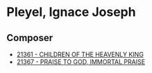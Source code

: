 # Pleyel, Ignace Joseph

## Composer

- [21361 - CHILDREN OF THE HEAVENLY KING](/hymns/21361.md)
- [21367 - PRAISE TO GOD, IMMORTAL PRAISE](/hymns/21367.md)

